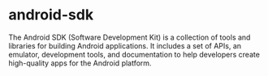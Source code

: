 # android-sdk
The Android SDK (Software Development Kit) is a collection of tools and libraries for building Android applications. It includes a set of APIs, an emulator, development tools, and documentation to help developers create high-quality apps for the Android platform.
